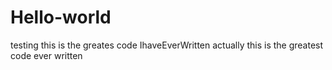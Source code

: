 # Hello-world
testing
this is the greates code IhaveEverWritten
actually this is the greatest code ever written
